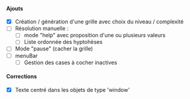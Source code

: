 #### Ajouts
- [x] Création / génération d'une grille avec choix du niveau / complexité
- [ ] Résolution manuelle :
    - [ ] mode "help" avec proposition d'une ou plusieurs valeurs
    - [ ] Liste ordonnée des hyptohèses
- [ ] Mode "pause" (cacher la grille)
- [ ] menuBar
    - [ ] Gestion des cases à cocher inactives
#### Corrections
- [x] Texte centré dans les objets de type 'window'

